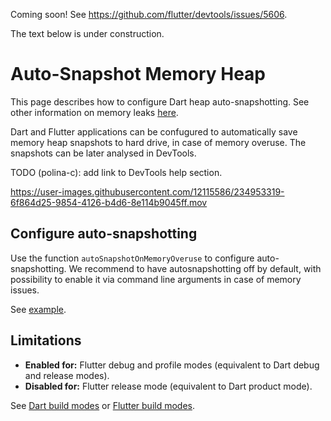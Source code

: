 Coming soon! See https://github.com/flutter/devtools/issues/5606.

The text below is under construction.

# Auto-Snapshot Memory Heap

This page describes how to configure Dart heap auto-snapshotting. See other information on memory leaks [here](../README.md).

Dart and Flutter applications can be confugured to automatically save
memory heap snapshots to hard drive, in case of memory overuse.
The snapshots can be later analysed in DevTools.

TODO (polina-c): add link to DevTools help section.

https://user-images.githubusercontent.com/12115586/234953319-6f864d25-9854-4126-b4d6-8e114b9045ff.mov

## Configure auto-snapshotting

Use the function `autoSnapshotOnMemoryOveruse` to configure auto-snapshotting. We
recommend to have autosnapshotting off by default, with possibility
to enable it via command line arguments in case of memory issues.

See [example](../more_examples/autosnapshotting/).


## Limitations

* **Enabled for:** Flutter debug and profile modes (equivalent to Dart debug and release modes).
* **Disabled for:** Flutter release mode (equivalent to Dart product mode).

See [Dart build modes](https://github.com/dart-lang/site-www/issues/4436)
or [Flutter build modes](https://docs.flutter.dev/testing/build-modes).
